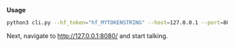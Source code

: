 **Usage**

```bash
python3 cli.py --hf_token="hf_MYTOKENSTRING" --host=127.0.0.1 --port=8080 --model_name "ecdaadmin/ELM2-2410-Instruct-Alpha"
```

Next, navigate to http://127.0.0.1:8080/ and start talking. 
